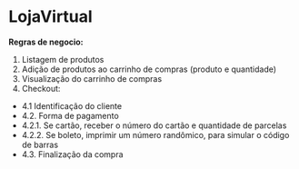 # LojaVirtual


**Regras de negocio:**

1. Listagem de produtos
2. Adição de produtos ao carrinho de compras (produto e quantidade)
3. Visualização do carrinho de compras
4. Checkout:
- 4.1 Identificação do cliente
- 4.2. Forma de pagamento
- 4.2.1. Se cartão, receber o número do cartão e quantidade de parcelas
- 4.2.2. Se boleto, imprimir um número randômico, para simular o código de barras
- 4.3. Finalização da compra

